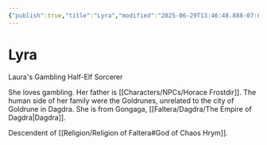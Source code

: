 ```yaml
---
{"publish":true,"title":"Lyra","modified":"2025-06-29T13:46:48.888-07:00","cssclasses":""}
---
```




# Lyra

Laura's Gambling Half-Elf Sorcerer

She loves gambling. Her father is [[Characters/NPCs/Horace Frostdir]]. The human side of her family were the Goldrunes, unrelated to the city of Goldrune in Dagdra. She is from Gongaga, [[Faltera/Dagdra/The Empire of Dagdra\|Dagdra]].

Descendent of [[Religion/Religion of Faltera#God of Chaos Hrym]].
